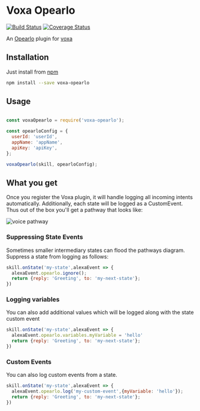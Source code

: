 Voxa Opearlo
===========

[![Build Status](https://travis-ci.org/mediarain/voxa-opearlo.svg?branch=master)](https://travis-ci.org/mediarain/voxa-opearlo)
[![Coverage Status](https://coveralls.io/repos/github/mediarain/voxa-opearlo/badge.svg?branch=master)](https://coveralls.io/github/mediarain/voxa-opearlo?branch=master)

An [Opearlo](https://www.npmjs.com/package/opearlo-analytics) plugin for [voxa](https://mediarain.github.io/voxa/)

Installation
-------------

Just install from [npm](https://www.npmjs.com/package/voxa-opearlo)

```bash
npm install --save voxa-opearlo
```

Usage
------

```javascript

const voxaOpearlo = require('voxa-opearlo');

const opearloConfig = {
  userId: 'userId',
  appName: 'appName',
  apiKey: 'apiKey',
};

voxaOpearlo(skill, opearloConfig);

```

What you get
------------
Once you register the Voxa plugin, it will handle logging all incoming intents automatically.
Additionally, each state will be logged as a CustomEvent. Thus out of the box you'll get a pathway that looks like:

![voice pathway](https://cloud.githubusercontent.com/assets/1660429/24310429/8f0d4ef4-1095-11e7-911a-d49268c1df60.png)

### Suppressing State Events

Sometimes smaller intermediary states can flood the pathways diagram. Suppress a state from logging as follows:
```javascript
skill.onState('my-state',alexaEvent => {
  alexaEvent.opearlo.ignore();
  return {reply: 'Greeting', to: 'my-next-state'};
})
```

### Logging variables
You can also add additional values which will be logged along with the state custom event
```javascript
skill.onState('my-state',alexaEvent => {
  alexaEvent.opearlo.variables.myVariable = 'hello'
  return {reply: 'Greeting', to: 'my-next-state'};
})
```

### Custom Events
You can also log custom events from a state.
```javascript
skill.onState('my-state',alexaEvent => {
  alexaEvent.opearlo.log('my-custom-event',{myVariable: 'hello'});
  return {reply: 'Greeting', to: 'my-next-state'};
})
```
